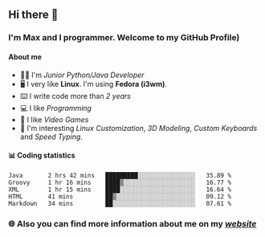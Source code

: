 ## Hi there 👋
### I'm Max and I programmer. Welcome to my GitHub Profile)

#### **About me**
- 👨‍💻 I'm _Junior Python/Java Developer_
- 🖥️ I very like **Linux**. I'm using **Fedora (i3wm)**.
- ⌨️ I write code more than _2 years_
- 💻 I like _Programming_
- 👾 I like _Video Games_
- 👀 I'm interesting _Linux Customization_, _3D Modeling_, _Custom Keyboards_ and _Speed Typing_.

#### 📊 **Coding statistics**
<!--START_SECTION:waka-->
```text
Java       2 hrs 42 mins   █████████░░░░░░░░░░░░░░░░   35.89 % 
Groovy     1 hr 16 mins    ████▒░░░░░░░░░░░░░░░░░░░░   16.77 % 
XML        1 hr 15 mins    ████░░░░░░░░░░░░░░░░░░░░░   16.64 % 
HTML       41 mins         ██▒░░░░░░░░░░░░░░░░░░░░░░   09.12 % 
Markdown   34 mins         ██░░░░░░░░░░░░░░░░░░░░░░░   07.61 % 
```
<!--END_SECTION:waka-->

### 🌐 **Also you can find more information about me on my _[website](https://merive.herokuapp.com/)_**
